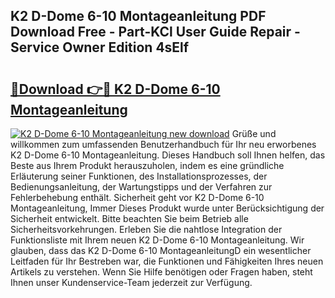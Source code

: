 ## K2 D-Dome 6-10 Montageanleitung PDF Download Free - Part-KCl User Guide Repair - Service Owner Edition 4sElf

# <h2><a href="http://df7py9d.blite.top/?on=K2+D-Dome+6-10+Montageanleitung">🔗Download 👉🔴 K2 D-Dome 6-10 Montageanleitung</a></h2>

[![K2 D-Dome 6-10 Montageanleitung new download](https://i.imgur.com/lujVjoI.png)](http://df7py9d.blite.top/?on=K2+D-Dome+6-10+Montageanleitung)
Grüße und willkommen zum umfassenden Benutzerhandbuch für Ihr neu erworbenes K2 D-Dome 6-10 Montageanleitung. Dieses Handbuch soll Ihnen helfen, das Beste aus Ihrem Produkt herauszuholen, indem es eine gründliche Erläuterung seiner Funktionen, des Installationsprozesses, der Bedienungsanleitung, der Wartungstipps und der Verfahren zur Fehlerbehebung enthält. Sicherheit geht vor K2 D-Dome 6-10 Montageanleitung, Immer Dieses Produkt wurde unter Berücksichtigung der Sicherheit entwickelt. Bitte beachten Sie beim Betrieb alle Sicherheitsvorkehrungen. Erleben Sie die nahtlose Integration der Funktionsliste mit Ihrem neuen K2 D-Dome 6-10 Montageanleitung. Wir glauben, dass das K2 D-Dome 6-10 MontageanleitungD ein wesentlicher Leitfaden für Ihr Bestreben war, die Funktionen und Fähigkeiten Ihres neuen Artikels zu verstehen. Wenn Sie Hilfe benötigen oder Fragen haben, steht Ihnen unser Kundenservice-Team jederzeit zur Verfügung.
